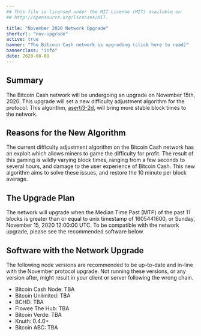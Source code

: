 ```yaml
---
## This file is licensed under the MIT License (MIT) available on
## http://opensource.org/licenses/MIT.

title: "November 2020 Network Upgrade"
shorturl: "nov-upgrade"
active: true
banner: "The Bitcoin Cash network is upgrading (click here to read)"
bannerclass: "info"
date: 2020-08-09
---
```


## Summary

The Bitcoin Cash network will be undergoing an upgrade on November 15th, 2020. This upgrade will set a new difficulty adjustment
algorithm for the protocol. This algorithm, [aserti3-2d](https://read.cash/@jtoomim/bch-upgrade-proposal-use-asert-as-the-new-daa-1d875696), will bring more stable block times to the network.

## Reasons for the New Algorithm

The current difficulty adjustment algorithm on the Bitcoin Cash network has an exploit which allows miners to game the difficulty for profit.
The result of this gaming is wildly varying block times, ranging from a few seconds to several hours, and damage to the user experience of 
Bitcoin Cash. This new algorithm aims to solve these issues, and restore the 10 minute per block average.

## The Upgrade Plan

The network will upgrade when the Median Time Past (MTP) of the past 11 blocks is greater than or equal to unix timestamp of 1605441600, or Sunday, November 15, 2020 12:00:00 UTC.
To be compatible with the network upgrade, please see the recommended software below.

## Software with the Network Upgrade

The following node versions are recommended to be up-to-date and in-line with the November protocol upgrade. Not running these versions, or any version after, might result in
your client or server following the wrong chain.

* Bitcoin Cash Node: TBA
* Bitcoin Unlimited: TBA
* BCHD: TBA
* Flowee The Hub: TBA
* Bitcoin Verde: TBA
* Knuth: 0.4.0+
* Bitcoin ABC: TBA

